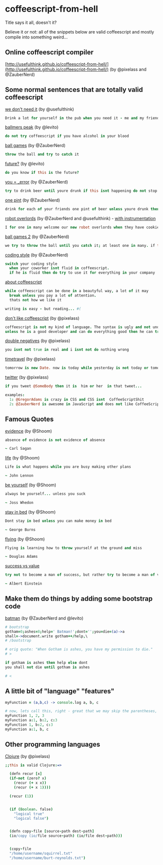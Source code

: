 coffeescript-from-hell
======================

Title says it all, doesn't it?

Believe it or not: all of the snippets below are valid coffeescript and mostly compile into something weird...


## Online coffeescript compiler
[http://usefulthink.github.io/coffeescript-from-hell/](http://usefulthink.github.io/coffeescript-from-hell/) (by @pixelass and @ZauberNerd)

## Some normal sentences that are totally valid coffeescript

[we don't need it](http://coffeescript.org/#try:Drink%20a%20lot%20for%20yourself%20in%20the%20pub%20when%20you%20need%20it%20-%20me%20and%20my%20friends%20dont%2C%20do%20you%3F) (by @usefulthink)
```coffee
Drink a lot for yourself in the pub when you need it - me and my friends dont, do you?
```
[ballmers peak](http://coffeescript.org/#try:do%20not%20try%20coffeescript%20if%20you%20have%20alcohol%20in%20your%20blood) (by @levito)
```coffee
do not try coffeescript if you have alcohol in your blood
```
[ball games](http://coffeescript.org/#try:throw%20the%20ball%20and%20try%20to%20catch%20it) (by @ZauberNerd)
```coffee
throw the ball and try to catch it
```
[future?](http://coffeescript.org/#try:do%20you%20know%20if%20this%20is%20the%20future%3F) (by @levito)
```coffee
do you know if this is the future?
```
[you = _error](http://coffeescript.org/#try:try%20to%20drink%20beer%20until%20youre%20drunk%20if%20this%20isnt%20happening%20do%20not%20stop%20unless%20they%20catch%20you) (by @ZauberNerd)
```coffee
try to drink beer until youre drunk if this isnt happening do not stop unless they catch you
```
[one pint](http://coffeescript.org/#try:drink%20for%20each%20of%20your%20friends%20one%20pint%20of%20beer%20unless%20youre%20drunk%20then%20stop%20or%20not%20go%20to%20work%20the%20next%20day) (by @ZauberNerd)
```coffee
drink for each of your friends one pint of beer unless youre drunk then stop or not go to work the next day
```
[robot overlords](http://coffeescript.org/#try:I%20for%20one%20in%20many%20welcome%20our%20new%20robot%20overlords%20when%20they%20have%20cookies%20in%20their%20spaceship) (by @ZauberNerd and @usefulthink) - [with instrumentation](http://goo.gl/SUk8X7)
```coffee
I for one in many welcome our new robot overlords when they have cookies in their spaceship
```
[ball games 2](http://coffeescript.org/#try:we%20try%20to%20throw%20the%20ball%20until%20you%20catch%20it%3B%20at%20least%20one%20in%20many.%20if%20this%20isnt%20happening%20until%20dawn%20while%20we%20practice%20go%20home) (by @ZauberNerd)
```coffee
we try to throw the ball until you catch it; at least one in many. if this isnt happening until dawn while we practice go home
```
[coding style](http://coffeescript.org/#try:switch%20your%20coding%20style%0A%20%20when%20your%20coworker%20isnt%20fluid%20in%20coffeescript.%0A%20%20if%20he%20is%20fluid%20then%20do%20try%20to%20use%20it%20for%20everything%20in%20your%20company) (by @ZauberNerd)
```coffee
switch your coding style
  when your coworker isnt fluid in coffeescript.
  if he is fluid then do try to use it for everything in your company
```

[about coffeescript](http://goo.gl/VcL5KX)
```coffee
while coffeescript can be done in a beautyful way, a lot of it may
  break unless you pay a lot of attention.
  thats not how we like it

writing is easy - but reading... #(
```

[don't like coffeescript](http://usefulthink.github.io/coffeescript-from-hell/#coffeescript%20is%20not%20my%20kind%20of%20language.%20The%20syntax%20is%20ugly%20and%20not%20understandable%20while%20it%20might%20be%20fun%20for%20people%20in%20ruby%20teams...%20%0Aunless%20he%20is%20a%20good%20developer%20and%20can%20do%20everything%20good%20then%20he%20can%20try%20to%20use%20it%20%0A) (by @pixelass)
```coffee
coffeescript is not my kind of language. The syntax is ugly and not understandable while it might be fun for people in ruby teams... 
unless he is a good developer and can do everything good then he can try to use it 
```

[double negatives](http://usefulthink.github.io/coffeescript-from-hell/#you%20isnt%20not%20true%20in%20real%20and%20i%20isnt%20not%20do%20nothing%20wrong) (by @pixelass)
```coffee
you isnt not true in real and i isnt not do nothing wrong
```

[timetravel](http://usefulthink.github.io/coffeescript-from-hell/#tomorrow%20is%20new%20Date.%20now%20is%20today%20while%20yesterday%20is%20not%20today%20or%20tomorrow) (by @pixelass)
```coffee
tomorrow is new Date. now is today while yesterday is not today or tomorrow
```

[twitter](http://usefulthink.github.io/coffeescript-from-hell/#if%20you%20tweet%20%40SomeBody%20then%20it%20is%20%20him%20or%20her%20%20in%20that%20tweet...%0A%0Aexamples%3A%20%0A%20%201%3A%20%40GregorAdams%20is%20crazy%20in%20CSS%20and%20CSS%20isnt%20%20CoffeeScriptShit%0A%20%202%3A%20%40ZauberNerd%20is%20awesome%20in%20JavaScript%20and%20does%20not%20like%20CoffeeScript...%0A%0A%20%20) (by @pixelass)
```coffee
if you tweet @SomeBody then it is  him or her  in that tweet...

examples: 
  1: @GregorAdams is crazy in CSS and CSS isnt  CoffeeScriptShit
  2: @ZauberNerd is awesome in JavaScript and does not like CoffeeScript...
```

## Famous Quotes
[evidence](http://coffeescript.org/#try:absence%20of%20evidence%20is%20not%20evidence%20of%20absence%0A%0A~%20Carl%20Sagan) (by @Shoom)
```coffee
absence of evidence is not evidence of absence

~ Carl Sagan
```

[life](http://coffeescript.org/#try:Life%20is%20what%20happens%20while%20you%20are%20busy%20making%20other%20plans%0A%0A~%20John%20Lennon) (by @Shoom)
```coffee
Life is what happens while you are busy making other plans

~ John Lennon
```

[be yourself](http://coffeescript.org/#try:always%20be%20yourself...%20unless%20you%20suck%0A%0A~%20Joss%20Whedon) (by @Shoom)
```coffee
always be yourself... unless you suck

~ Joss Whedon
```

[stay in bed](http://coffeescript.org/#try:Dont%20stay%20in%20bed%20unless%20you%20can%20make%20money%20in%20bed%0A%0A~%20George%20Burns) (by @Shoom)
```coffee
Dont stay in bed unless you can make money in bed

~ George Burns
```

[flying](http://coffeescript.org/#try:Flying%20is%20learning%20how%20to%20throw%20yourself%20at%20the%20ground%20and%20miss%0A%0A~%20Douglas%20Adams) (by @Shoom)
```coffee
Flying is learning how to throw yourself at the ground and miss

~ Douglas Adams
```

[success vs value](http://coffeescript.org/#try:try%20not%20to%20become%20a%20man%20of%20success%2C%20but%20rather%20try%20to%20become%20a%20man%20of%20value%0A%0A~%20Albert%20Einstein)
```coffee
try not to become a man of success, but rather try to become a man of value

~ Albert Einstein
```

## Make them do things by adding some bootstrap code

[batman](http://coffeescript.org/#try:%23%20bootstrap%0Agotham%3D0%3Bashes%3D8%3Bhelp%3D'%20Batman!'%3Bdont%3D''%3Byou%3Ddie%3D(a)-%3Ea%0Ashall%3D-%3Edocument.write%20gotham%2B%2B%2Fhelp%2C%5C%0A%23%20%2Fbootstrap%0A%0A%23%20orig%20quote%3A%20%22When%20Gotham%20is%20ashes%2C%20you%20have%20my%20permission%20to%20die.%22%0A%23%20%3E%0A%0Aif%20gotham%20is%20ashes%20then%20help%20else%20dont%0Ayou%20shall%20not%20die%20until%20gotham%20is%20ashes%0A%0A%23%20%3C) (by @ZauberNerd and @levito)
```coffee
# bootstrap
gotham=0;ashes=8;help=' Batman!';dont='';you=die=(a)->a
shall=->document.write gotham++/help,\
# /bootstrap

# orig quote: "When Gotham is ashes, you have my permission to die."
# >

if gotham is ashes then help else dont
you shall not die until gotham is ashes

# <
```

## A little bit of "language" "features"

```coffee
myFunction = (a,b,c) -> console.log a, b, c

# now, lets call this, right - great that we may skip the parentheses, right?
myFunction 1, 2, 3
myFunction a:1, b:2, c:3
myFunction 1, b:2, c:3
myFunction a:1, b, c
```

## Other programming languages 

[Clojure](http://usefulthink.github.io/coffeescript-from-hell/#%3B%3Bthis%20is%20valid%20Clojure%3A%3D%3E%0A%0A%20%20(defn%20recur%20%5Bx%5D%0A%20%20(if-not%20(zero%3F%20x)%20%0A%20%20%20%20(recur%20(%2B%20x%20x))%20%0A%20%20%20%20(recur%20(%2B%20x%201))))%0A%0A%20%20(recur%20(1))%0A%0A%0A%20%20(if%20(Boolean.%20false)%0A%20%20%20%20%22logical%20true%22%20%0A%20%20%20%20%22logical%20false%22)%0A%0A%0A%20%20(defn%20copy-file%20%5Bsource-path%20dest-path%5D%20%20%0A%20%20(io%2Fcopy%20(io%2Ffile%20source-path)%20(io%2Ffile%20dest-path)))%0A%0A%0A%20%20(copy-file%20%0A%20%20%22%2Fhome%2Fusername%2Fsquirrel.txt%22%20%0A%20%20%22%2Fhome%2Fusername%2Fburt-reynolds.txt%22)%0A) (by @pixelass)

```coffee
;;this is valid Clojure:=>

  (defn recur [x]
  (if-not (zero? x) 
    (recur (+ x x)) 
    (recur (+ x 1))))

  (recur (1))


  (if (Boolean. false)
    "logical true" 
    "logical false")


  (defn copy-file [source-path dest-path]  
  (io/copy (io/file source-path) (io/file dest-path)))


  (copy-file 
  "/home/username/squirrel.txt" 
  "/home/username/burt-reynolds.txt")

```
